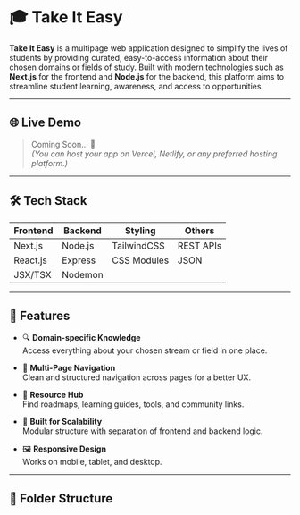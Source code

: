 # 🎓 Take It Easy

**Take It Easy** is a multipage web application designed to simplify the lives of students by providing curated, easy-to-access information about their chosen domains or fields of study. Built with modern technologies such as **Next.js** for the frontend and **Node.js** for the backend, this platform aims to streamline student learning, awareness, and access to opportunities.

---

## 🌐 Live Demo

> Coming Soon... 🚀  
*(You can host your app on Vercel, Netlify, or any preferred hosting platform.)*

---

## 🛠 Tech Stack

| Frontend   | Backend  | Styling     | Others       |
|------------|----------|-------------|--------------|
| Next.js    | Node.js  | TailwindCSS | REST APIs    |
| React.js   | Express  | CSS Modules | JSON         |
| JSX/TSX    | Nodemon  |             |              |

---

## 📁 Features

- 🔍 **Domain-specific Knowledge**  
  Access everything about your chosen stream or field in one place.

- 📄 **Multi-Page Navigation**  
  Clean and structured navigation across pages for a better UX.

- 🧠 **Resource Hub**  
  Find roadmaps, learning guides, tools, and community links.

- 🔧 **Built for Scalability**  
  Modular structure with separation of frontend and backend logic.

- 🖼 **Responsive Design**  
  Works on mobile, tablet, and desktop.

---

## 📂 Folder Structure

